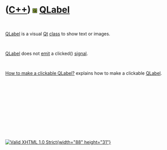 



 

 

 

 

 

([C++](Cpp.htm)) ![Qt](PicQt.png) [QLabel](CppQLabel.htm)
=========================================================

 

[QLabel](CppQLabel.htm) is a visual [Qt](CppQt.htm)
[class](CppClass.htm) to show text or images.

 

[QLabel](CppQLabel.htm) does not [emit](CppEmit.htm) a clicked()
[signal](CppSignal.htm).

 

[How to make a clickable QLabel?](CppQtClickableLabel.htm) explains how
to make a clickable [QLabel](CppQLabel.htm).

 

 

 

 

 





 

[![Valid XHTML 1.0 Strict](valid-xhtml10.png){width="88"
height="31"}](http://validator.w3.org/check?uri=referer)
